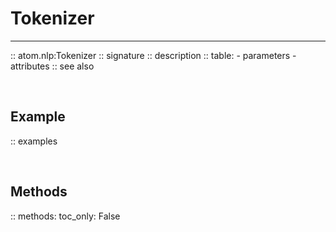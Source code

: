 # Tokenizer
-----------

:: atom.nlp:Tokenizer
    :: signature
    :: description
    :: table:
        - parameters
        - attributes
    :: see also

<br>

## Example

:: examples

<br>

## Methods

:: methods:
    toc_only: False

